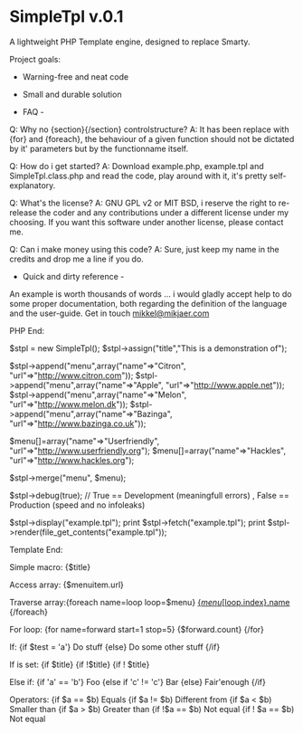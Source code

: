 # SimpleTpl v.0.1

A lightweight PHP Template engine, designed to replace Smarty.

Project goals:

 - Warning-free and neat code
 - Small and durable solution




 - FAQ -

 Q: Why no {section}{/section} controlstructure?
 A: It has been replace with {for} and {foreach}, the behaviour
    of a given function should not be dictated by it' parameters
    but by the functionname itself.

 Q: How do i get started?
 A: Download example.php, example.tpl and SimpleTpl.class.php and
    read the code, play around with it, it's pretty self-explanatory.

 Q: What's the license?
 A: GNU GPL v2 or MIT BSD, i reserve the right to re-release the coder and any contributions under
    a different license under my choosing. If you want this software under another license, please contact me.

 Q: Can i make money using this code?
 A: Sure, just keep my name in the credits and drop me a line if you do.

 - Quick and dirty reference -

An example is worth thousands of words ... i would gladly accept help
to do some proper documentation, both regarding the definition of the
language and the user-guide. Get in touch mikkel@mikjaer.com

PHP End:

 $stpl = new SimpleTpl();
 $stpl->assign("title","This is a demonstration of");

 $stpl->append("menu",array("name"=>"Citron",  "url"=>"http://www.citron.com"));
 $stpl->append("menu",array("name"=>"Apple",   "url"=>"http://www.apple.net"));
 $stpl->append("menu",array("name"=>"Melon",   "url"=>"http://www.melon.dk"));
 $stpl->append("menu",array("name"=>"Bazinga", "url"=>"http://www.bazinga.co.uk"));

 $menu[]=array("name"=>"Userfriendly",  "url"=>"http://www.userfriendly.org");
 $menu[]=array("name"=>"Hackles",       "url"=>"http://www.hackles.org");

 $stpl->merge("menu", $menu);

 $stpl->debug(true); // True == Development (meaningfull errors) , False == Production (speed and no infoleaks)
 
 $stpl->display("example.tpl");
 print $stpl->fetch("example.tpl");
 print $stpl->render(file_get_contents("example.tpl"));

Template End:

 Simple macro:  {$title}

 Access array:  {$menuitem.url}

 Traverse array:{foreach name=loop loop=$menu}
                    <a href="{$menu[$loop.index}.url}">{$menu[$loop.index}.name</a>
                {/foreach}

 For loop:      {for name=forward start=1 stop=5}
                    {$forward.count}
                {/for}

 If:            {if $test = 'a'}
                    Do stuff
                {else}
                    Do some other stuff
                {/if}

 If is set:     {if $title}
                {if !$title}
                {if ! $title}
   
 Else if:       {if 'a' == 'b'}
                    Foo
                {else if 'c' != 'c'}
                    Bar
                {else}
                    Fair'enough
                {/if}

 Operators:     {if $a == $b)   Equals
                {if $a != $b)   Different from
                {if $a < $b)    Smaller than
                {if $a > $b)    Greater than
                {if !$a == $b)  Not equal 
                {if ! $a == $b) Not equal
